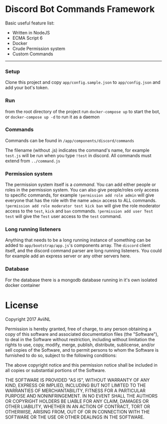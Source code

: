 # Discord Bot Commands Framework

Basic useful feature list:

 * Written in NodeJS
 * ECMA Script 6
 * Docker
 * Crude Permission system
 * Custom Commands
 
---

### Setup
Clone this project and copy `app/config.sample.json` to `app/config.json` and add your bot's token.

### Run
from the root directory of the project run `docker-compose up` to start the bot, or `docker-compose up -d` to run it as a daemon

### Commands
Commands can be found in `/app/components/discord/commands`

The filename (without .js) indicates the command's name, for example `test.js` will be run when you type `!test` in discord. All commands must extend from `../command.js`

### Permission system
The permission system itself is a *command*. You can add either people or roles in the permission system. You can also give people/roles only access to specific commands, for example `!permission add role admin` will give everyone that has the role with the name `admin` access to ALL commands. `!permission add role moderator test kick ban` will give the role moderator access to the `test`, `kick` and `ban` commands. `!permission add user Test test` will give the `Test` user access to the `test` command.

### Long running listeners
Anything that needs to be a long running instance of something can be added to `app/bootstrap/app.js`'s components array. The `discord` client itself, and the discord command parser are long running listeners. You could for example add an express server or any other servers here.

### Database
For the database there is a mongodb database running in it's own isolated docker container

# License
Copyright 2017 AviiNL

Permission is hereby granted, free of charge, to any person obtaining a copy of this software and associated documentation files (the "Software"), to deal in the Software without restriction, including without limitation the rights to use, copy, modify, merge, publish, distribute, sublicense, and/or sell copies of the Software, and to permit persons to whom the Software is furnished to do so, subject to the following conditions:

The above copyright notice and this permission notice shall be included in all copies or substantial portions of the Software.

THE SOFTWARE IS PROVIDED "AS IS", WITHOUT WARRANTY OF ANY KIND, EXPRESS OR IMPLIED, INCLUDING BUT NOT LIMITED TO THE WARRANTIES OF MERCHANTABILITY, FITNESS FOR A PARTICULAR PURPOSE AND NONINFRINGEMENT. IN NO EVENT SHALL THE AUTHORS OR COPYRIGHT HOLDERS BE LIABLE FOR ANY CLAIM, DAMAGES OR OTHER LIABILITY, WHETHER IN AN ACTION OF CONTRACT, TORT OR OTHERWISE, ARISING FROM, OUT OF OR IN CONNECTION WITH THE SOFTWARE OR THE USE OR OTHER DEALINGS IN THE SOFTWARE.